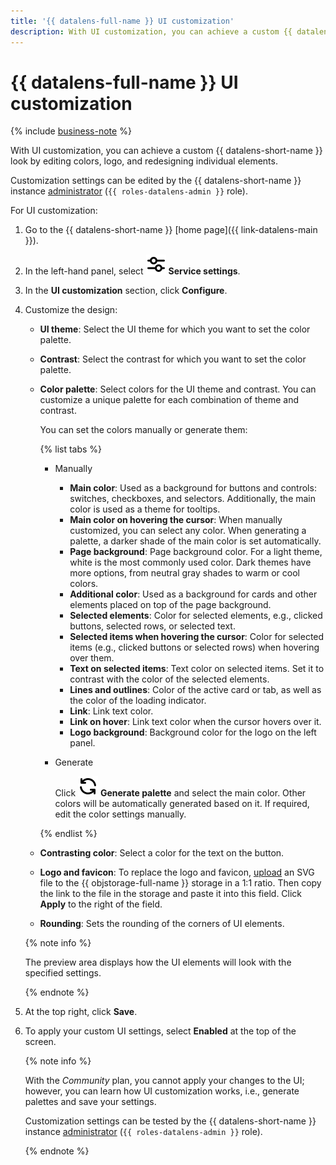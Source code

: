 ```yaml
---
title: '{{ datalens-full-name }} UI customization'
description: With UI customization, you can achieve a custom {{ datalens-full-name }} look.
---
```


# {{ datalens-full-name }} UI customization

{% include [business-note](../../_includes/datalens/datalens-functionality-available-business-note.md) %}

With UI customization, you can achieve a custom {{ datalens-short-name }} look by editing colors, logo, and redesigning individual elements.

Customization settings can be edited by the {{ datalens-short-name }} instance [administrator](../security/roles.md#datalens-admin) (`{{ roles-datalens-admin }}` role).

For UI customization:

1. Go to the {{ datalens-short-name }} [home page]({{ link-datalens-main }}).
1. In the left-hand panel, select ![image](../../_assets/console-icons/sliders.svg) **Service settings**.
1. In the **UI customization** section, click **Configure**.
1. Customize the design:

   * **UI theme**: Select the UI theme for which you want to set the color palette.
   * **Contrast**: Select the contrast for which you want to set the color palette.
   * **Color palette**: Select colors for the UI theme and contrast. You can customize a unique palette for each combination of theme and contrast.

     You can set the colors manually or generate them:

     {% list tabs %}

     - Manually

       * **Main color**: Used as a background for buttons and controls: switches, checkboxes, and selectors. Additionally, the main color is used as a theme for tooltips.
       * **Main color on hovering the cursor**: When manually customized, you can select any color. When generating a palette, a darker shade of the main color is set automatically.
       * **Page background**: Page background color. For a light theme, white is the most commonly used color. Dark themes have more options, from neutral gray shades to warm or cool colors.
       * **Additional color**: Used as a background for cards and other elements placed on top of the page background.
       * **Selected elements**: Color for selected elements, e.g., clicked buttons, selected rows, or selected text.
       * **Selected items when hovering the cursor**: Color for selected items (e.g., clicked buttons or selected rows) when hovering over them.
       * **Text on selected items**: Text color on selected items. Set it to contrast with the color of the selected elements.
       * **Lines and outlines**: Color of the active card or tab, as well as the color of the loading indicator.
       * **Link**: Link text color.
       * **Link on hover**: Link text color when the cursor hovers over it.
       * **Logo background**: Background color for the logo on the left panel.

     - Generate

       Click ![image](../../_assets/console-icons/arrows-rotate-left.svg) **Generate palette** and select the main color. Other colors will be automatically generated based on it. If required, edit the color settings manually.

     {% endlist %}

   * **Contrasting color**: Select a color for the text on the button.
   * **Logo and favicon**: To replace the logo and favicon, [upload](../../storage/quickstart.md#upload-files) an SVG file to the {{ objstorage-full-name }} storage in a 1:1 ratio. Then copy the link to the file in the storage and paste it into this field. Click **Apply** to the right of the field.
   * **Rounding**: Sets the rounding of the corners of UI elements.

    {% note info %}

    The preview area displays how the UI elements will look with the specified settings.

    {% endnote %}

1. At the top right, click **Save**.
1. To apply your custom UI settings, select **Enabled** at the top of the screen.

   {% note info %}

   With the _Community_ plan, you cannot apply your changes to the UI; however, you can learn how UI customization works, i.e., generate palettes and save your settings.
   
   Customization settings can be tested by the {{ datalens-short-name }} instance [administrator](../security/roles.md#datalens-admin) (`{{ roles-datalens-admin }}` role).

   {% endnote %}
